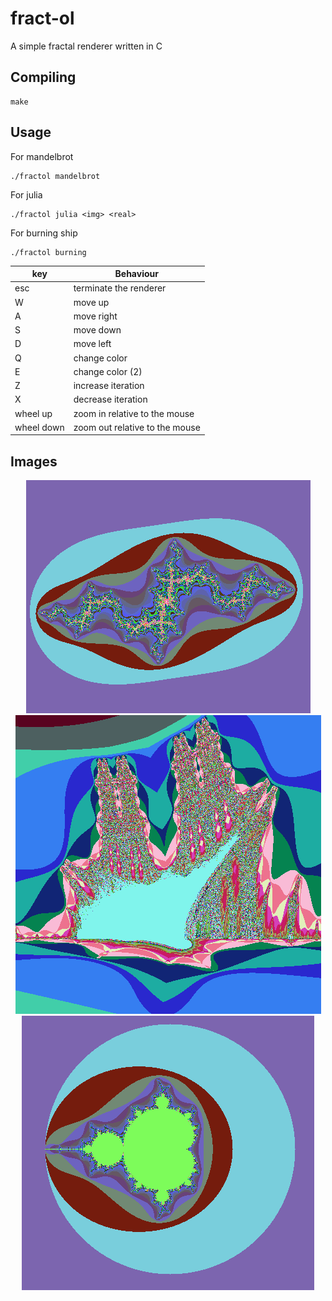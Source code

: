 # fract-ol
A simple fractal renderer written in C

## Compiling
```
make
```

## Usage

For mandelbrot
```
./fractol mandelbrot
```

For julia
```
./fractol julia <img> <real>
```

For burning ship
```
./fractol burning
```
key | Behaviour
----|------------
esc | terminate the renderer
W   | move up
A   | move right
S   | move down
D   | move left
Q   | change color
E   | change color (2)
Z   | increase iteration
X   | decrease iteration
wheel up   | zoom in relative to the mouse
wheel down | zoom out relative to the mouse

## Images
<p align="center">
  <a href="https://en.wikipedia.org/wiki/Julia_set">
    <img src = "https://github.com/EnriqueSLeeK/fract-ol/blob/main/img/julia.png">
  </a>
  <a href="https://en.wikipedia.org/wiki/Burning_Ship_fractal">
  <img src = "https://github.com/EnriqueSLeeK/fract-ol/blob/main/img/ship.png">
  </a>
  <a href="https://en.wikipedia.org/wiki/Mandelbrot_set">
  <img src = "https://github.com/EnriqueSLeeK/fract-ol/blob/main/img/mandel.png">
  </a>
 </p>
